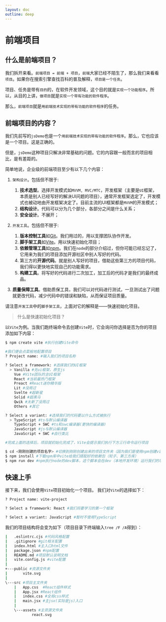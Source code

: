 ```yaml
---
layout: doc
outline: deep
---
```


# 前端项目

## 什么是前端项目？

  我们拆开来看。`前端项目 = 前端 + 项目`，`前端`大家已经不陌生了，那么我们来看看`项目`。如果你在搜索引擎查找百科的普及解释，`项目是一个任务`。  

  项目、任务是带有`目的`的，在软件开发领域，这个目的就是`实现一个功能程序`。所以，从目的上讲，`做项目`就是`实现一个带有功能的软件程序`。  

  那么，`前端项目`就是`用前端技术实现的带有功能的软件程序`的任务。

## 前端项目的内容？

  我们先前写的`jsDemo`也是一个`用前端技术实现的带有功能的软件程序`。那么，它也应该是一个项目。这是正确的。

  但是，`jsDemo`这种项目只解决非常基础的问题。它的内容跟一般而言的项目相比，是有差距的。  
  
  简单地说，企业级的前端项目至少有以下几个内容：  

  1. `架构设计`。包括但不限于:
     1. **技术选型**。选择开发模式如`MVVM, MVC/MTC`，开发框架（主要是`UI`框架，本质是别人已经写好的解决UI问题的项目），通常开发框架选定了，开发模式也被动地由开发框架决定了。目前主流的UI框架都是`MVVM`的开发模式；
     2. **结构设计**。代码可以分为几个部分，各部分之间是什么关系；
     3. **安全设计**。不展开；  

  2. `开发工具`。包括但不限于:
     1. **版本控制工具**如[Git](../../../basic/tool/git.md)。我们用过的，用以支撑团队协作开发。
     2. **脚手架工具**如[Vite](https://vitejs.dev)。用以快速初始化项目；
     3. **依赖管理工具**如[npm](../../../basic/env/Node.md#什么是依赖包管理器-它有什么用)。我们在`node`的部分介绍过，但你可能已经忘记了，它用来为我们的项目添加开源社区中别人写好的代码。
     4. 第三方的**开源代码**。就是别人写好的项目，借助这些第三方的项目代码，我们得以更快地实现自己的功能需求。
     5. **构建工具**。将写好的代码进行二次加工，加工后的代码才是我们的最终成品。  

  3. **质量保障工具**。借助质保工具，我们可以对代码进行测试，一旦测试出了问题就更改代码，减少代码中的错误和缺陷，从而保证项目质量。

  请注意`开发工具`中的`脚手架工具`，上面对它的解释是——快速初始化项目。  
  > 什么是快速初始化项目？  

  以`Vite`为例。当我们跑终端命令去创建`Vite`时，它会询问你选择是否为你的项目添加如下内容：

  ```bash
  $ npm create vite #执行创建Vite命令

  #我们便会点菜般地配置项目
  ? Project name: #输入我们的项目名称

  ? Select a framework: #选择我们的UI框架
    > Vanilla #无ui框架，原生js
      Vue #Vite团队的主UI框架
      React #当前最热门框架
      Preact #React迷你精华版
      Lit #没用过
      Svelte #超新星
      Solid #超黑马
      Qwik #太新了没用过
      Others #其它

  ? Select a variant: #选择我们的代码要以什么方式被执行
    > TypeScript #ts与默认编译器
      TypeScript + SWC #ts和swc编译器(更快的编译器)
      JavaScript #js与默认编译器
      JavaScript + SWC #自行类比
  
  #完成上面的选择后，项目就初始化完成了，Vite会提示我们执行下方三行命令运行项目

  $ cd <刚刚创建的项目名字> #切换到刚刚创建出来的项目文件夹（因为我们是使用npm创建vite，该文件夹也默认完成了npm初始化）
  $ npm install #下载npm库中vite给我们搭配好的依赖包（轮子、第三方库）
  $ npm run dev #npm执行node的dev脚本，这个脚本会在dev（本地开发环境）运行我们的项目

  ```

## 快速上手

  接下来，我们会使用`Vite`项目初始化一个项目。
  我们对`Vite`的选择如下：

  ```bash
  ? Project name: vite-project

  ? Select a framework: React #我们将要学习的第一个框架

  ? Select a variant: JavaScript #暂时不使用TypeScript
  ```

  我们的项目结构将会变为如下（项目目录下终端输入`tree /F /A`得到）：

  ```bash
  |   .eslintrc.cjs #代码风格配置
  |   .gitignore #git相关配置
  |   index.html #主入口html文件
  |   package.json #npm配置
  |   README.md #项目默认说明文档
  |   vite.config.js #vite配置
  |
  +---public #资源文件夹
  |       vite.svg
  |
  \---src #项目主文件夹
      |   App.css  #React组件样式
      |   App.jsx #React组件
      |   index.css #全局css样式
      |   main.jsx #主jsx(实际是js)入口
      |
      \---assets #主资源文件夹
              react.svg
  ```
